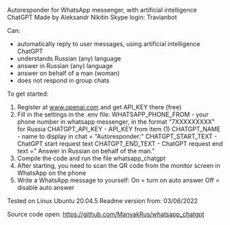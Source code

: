 Autoresponder for WhatsApp messenger, with artificial intelligence ChatGPT
Made by Aleksandr Nikitin
Skype login: Travianbot

Can:
- automatically reply to user messages,
using artificial intelligence ChatGPT
- understands Russian (any) language
- answer in Russian (any) language
- answer on behalf of a man (woman)
- does not respond in group chats

To get started:
1. Register at www.openai.com
and get API_KEY there (free)
2. Fill in the settings in the .env file:
WHATSAPP_PHONE_FROM - your phone number in whatsapp messenger,
in the format "7ХХХХХХХХХ" for Russia
CHATGPT_API_KEY - API_KEY from item (1)
CHATGPT_NAME - name to display in chat = "Autoresponder:"
CHATGPT_START_TEXT - ChatGPT start request text
CHATGPT_END_TEXT - ChatGPT request end text
  =" Answer in Russian on behalf of the man."
3. Compile the code and run the file
whatsapp_chatgpt
4. After starting, you need to scan the QR code
from the monitor screen in WhatsApp on the phone
5. Write a WhatsApp message to yourself:
On = turn on auto answer
Off = disable auto answer

Tested on Linux Ubuntu 20.04.5
Readme version from: 03/06/2022

Source code open:
https://github.com/ManyakRus/whatsapp_chatgpt